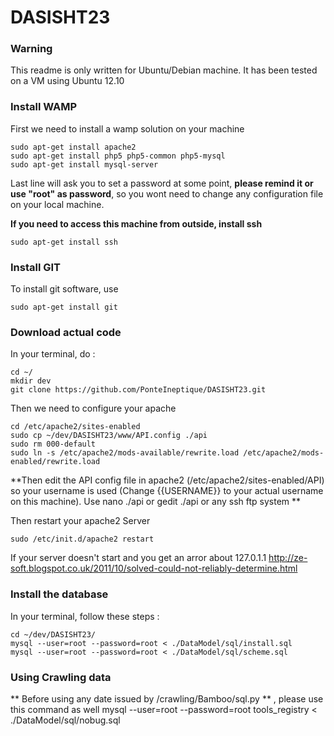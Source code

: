 DASISHT23
=======================

### Warning
This readme is only written for Ubuntu/Debian machine. It has been tested on a VM using Ubuntu 12.10

### Install WAMP

First we need to install a wamp solution on your machine

    sudo apt-get install apache2
    sudo apt-get install php5 php5-common php5-mysql
    sudo apt-get install mysql-server

Last line will ask you to set a password at some point, **please remind it or use "root" as password**, so you wont need to change any configuration file on your local machine.

**If you need to access this machine from outside, install ssh**

	sudo apt-get install ssh

### Install GIT
To install git software, use 

	sudo apt-get install git
	
### Download actual code

In your terminal, do :

	cd ~/
	mkdir dev
	git clone https://github.com/PonteIneptique/DASISHT23.git
	
Then we need to configure your apache

	cd /etc/apache2/sites-enabled
	sudo cp ~/dev/DASISHT23/www/API.config ./api
	sudo rm 000-default
	sudo ln -s /etc/apache2/mods-available/rewrite.load /etc/apache2/mods-enabled/rewrite.load

**Then edit the API config file in apache2 (/etc/apache2/sites-enabled/API) so your username is used (Change {{USERNAME}} to your actual username on this machine). Use nano ./api or gedit ./api or any ssh ftp system **
	
Then restart your apache2 Server

	sudo /etc/init.d/apache2 restart
	
If your server doesn't start and you get an arror about 127.0.1.1 http://ze-soft.blogspot.co.uk/2011/10/solved-could-not-reliably-determine.html

### Install the database

In your terminal, follow these steps :

	cd ~/dev/DASISHT23/
	mysql --user=root --password=root < ./DataModel/sql/install.sql 
	mysql --user=root --password=root < ./DataModel/sql/scheme.sql 
	
### Using Crawling data

** Before using any date issued by /crawling/Bamboo/sql.py ** , please use this command as well
	mysql --user=root --password=root tools_registry < ./DataModel/sql/nobug.sql 
